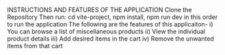 INSTRUCTIONS AND FEATURES OF THE APPLICATION
Clone the Repository
Then run: cd vite-project, npm install, npm run dev in this order to run the application
The following are the features of this applicaiton-
i) You can browse a list of miscellaneous products
ii) View the individual product details
iii) Add desired items in the cart
iv) Remove the unwanted items from that cart
